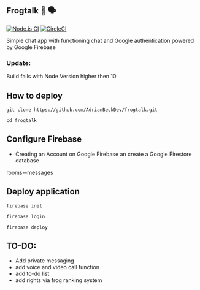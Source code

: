 ## Frogtalk :frog: :speaking_head:	
[![Node.js CI](https://github.com/ak3rmit/frogtalk/actions/workflows/node.js.yml/badge.svg)](https://github.com/ak3rmit/frogtalk/actions/workflows/node.js.yml)
[![CircleCI](https://circleci.com/gh/lona9a/frogtalk.svg?style=shield)](https://circleci.com/gh/lona9a/frogtalk)


Simple chat app with functioning chat and Google authentication powered by Google Firebase 
### Update: 
Build fails with  Node Version higher then 10
## How to deploy 

    git clone https://github.com/AdrianBeckDev/frogtalk.git
    
    cd frogtalk
    
## Configure Firebase
- Creating an Account on Google Firebase an create a Google Firestore database 

rooms--messages

## Deploy application

    firebase init 
    
    firebase login
    
    firebase deploy 


## TO-DO:

- Add private messaging
- add voice and video call function
- add to-do list
- add rights via frog ranking system
